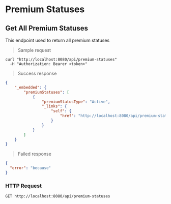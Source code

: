 # Premium Statuses
## Get All Premium Statuses

This endpoint used to return all premium statuses

> Sample request

```shell
curl "http://localhost:8080/api/premium-statuses"
  -H "Authorization: Bearer <token>"
```

> Success response

```json
{
    "_embedded": {
        "premiumStatuses": [
            {
                "premiumStatusType": "Active",
                "_links": {
                    "self": {
                        "href": "http://localhost:8080/api/premium-statuses/1"
                    }
                }
            }
        ]
    }
}
```

> Failed response

```json
{
  "error": "because"
}
```

### HTTP Request 

`GET http://localhost:8080/api/premium-statuses`